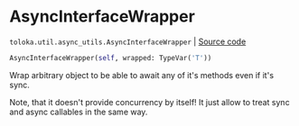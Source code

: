 # AsyncInterfaceWrapper
`toloka.util.async_utils.AsyncInterfaceWrapper` | [Source code](https://github.com/Toloka/toloka-kit/blob/v0.1.26/src/util/async_utils.py#L82)

```python
AsyncInterfaceWrapper(self, wrapped: TypeVar('T'))
```

Wrap arbitrary object to be able to await any of it's methods even if it's sync.


Note, that it doesn't provide concurrency by itself!
It just allow to treat sync and async callables in the same way.

